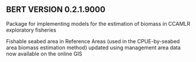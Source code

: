 
## BERT VERSION 0.2.1.9000

Package for implementing models for the estimation of biomass in CCAMLR exploratory fisheries

Fishable seabed area in Reference Areas (used in the CPUE-by-seabed area biomass estimation method) updated using management area data now available on the online GIS

